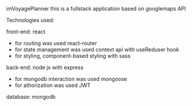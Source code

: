 imVoyagePlanner this is a fullstack application based on googlemaps API

Technologies used:

front-end: react
   - for routing was used react-router
   - for state management was used context api with useReduser hook
   - for styling, component-based styling with sass
     
back-end: node js with express
   - for mongodb interaction was used mongoose
   - for athorization was used JWT
     
database: mongodb




   




   
